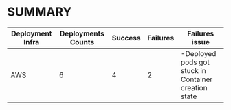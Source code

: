 # SUMMARY

Deployment Infra | Deployments Counts | Success | Failures | Failures issue 
--- | --- | --- | --- | ---
AWS | 6 | 4 | 2 |-Deployed pods got stuck in Container creation state 
